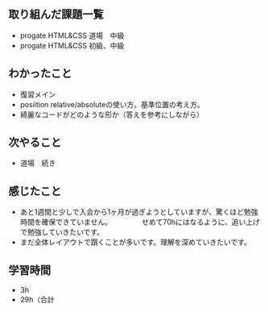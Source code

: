 ## 取り組んだ課題一覧
- progate HTML&CSS 道場　中級
- progate HTML&CSS 初級、中級
## わかったこと
- 復習メイン
- posiition relative/absoluteの使い方。基準位置の考え方。
- 綺麗なコードがどのような形か（答えを参考にしながら）
## 次やること
- 道場　続き
## 感じたこと
- あと1週間と少しで入会から1ヶ月が過ぎようとしていますが、驚くほど勉強時間を確保できていません。
　　　　せめて70hにはなるように、追い上げで勉強していきたいです。
- まだ全体レイアウトで躓くことが多いです。理解を深めていきたいです。
## 学習時間
- 3h
- 29h（合計
